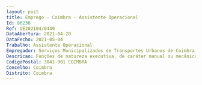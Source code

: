```yaml
--- 
layout: post
title: Emprego - Coimbra - Assistente Operacional
Id: 86236
Ref: OE202104/0449
DataAbertura: 2021-04-20
DataFecho: 2021-05-04
Trabalho: Assistente Operacional
Empregador: Serviços Municipalizados de Transportes Urbanos de Coimbra
Descricao: Funções de natureza executiva, de caráter manual ou mecânico, enquadradas em diretivas definidas. Repara e conserva viaturas automóveis para passageiros ou mercadorias  examina os veículos para localizar as deficiências e determina as respetivas causas  faz os trabalhos de desmontagem de certos órgãos, tais como motor, caixa de velocidades, diferencial, sistema de direção ou travões  substitui ou repara as peças ou órgãos danificados  roda as válvulas, guarnece os travões, encasquilha o mecanismo de direção e realiza outras reparações  efetua os necessários trabalhos de montagem  muda o óleo do motor e do sistema de transmissão  lubrifica as juntas  aperta as peças mal fixadas  procede às afinações e realiza outros trabalhos para manter os veículos em bom estado  por vezes solda a estanho com maçarico oxi acetilénico ou com arco elétrico  procede ao preenchimento de uma ficha individual de cada reparação que executa  inventaria o material necessário e providencia a sua requisição.
CodigoPostal: 3041-901 COIMBRA
Concelho: Coimbra
Distrito: Coimbra
--- 
```

